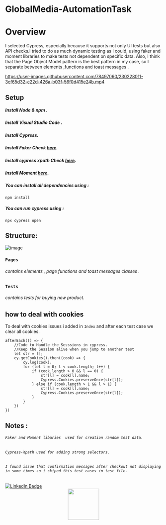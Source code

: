 # GlobalMedia-AutomationTask

# Overview
I selected Cypress, especially because it supports not only UI tests but also API checks.I tried to do as much dynamic testing as I could, using faker and moment libraries to make tests not dependent on specific data.
Also, I think that the Page Object Model pattern is the best pattern in my case, so I separate between elements ,functions and toast messages .



https://user-images.githubusercontent.com/78497060/230228011-3cf65d32-c22d-426a-b03f-56f0d415e24b.mp4



## Setup

##### Install Node & npm .
##### Install Visual Studio Code .
##### Install Cypress.
##### Install Faker Check [here](https://www.npmjs.com/package/@faker-js/faker).
##### Install cypress xpath Check [here](https://www.npmjs.com/package/@cypress/xpath).
##### Install Moment [here](https://www.npmjs.com/package/moment).
##### You can install all dependencies using :
```
npm install 
```
##### You can run cypress using :
```
npx cypress open
```

## Structure:
![image](https://user-images.githubusercontent.com/78497060/229496713-3cf288fb-a4a6-4284-b538-7d7e0783fcf2.png)
### `Pages`

###### contains elements , page functions and toast messages classes .

### `Tests`
###### contains tests for buying new product.

## how to deal with cookies 
To deal with cookies issues i added in `Index` and after each test case we clear all cookies.
```
afterEach(() => {
    //Code to Handle the Sesssions in cypress.
    //Keep the Session alive when you jump to another test
    let str = [];
    cy.getCookies().then((cook) => {
        cy.log(cook);
        for (let l = 0; l < cook.length; l++) {
            if (cook.length > 0 && l == 0) {
                str[l] = cook[l].name;
                Cypress.Cookies.preserveOnce(str[l]);
            } else if (cook.length > 1 && l > 1) {
                str[l] = cook[l].name;
                Cypress.Cookies.preserveOnce(str[l]);
            }
        }
    })
})
```

## Notes :
###### `Faker and Moment libaries  used for creation random test data.`
###### `Cypress-Xpath used for adding strong selectors.`
###### `I found issue that confirmation messages after checkout not displaying in some times so i skiped this test cases in test file.`




<div id="badges">
  <a href="https://www.linkedin.com/in/sara-nagy-elzahry/">
    <img src="https://img.shields.io/badge/LinkedIn-blue?style=for-the-badge&logo=linkedin&logoColor=white" alt="LinkedIn Badge"/>
  </a>
</div>
<div id="header" align="center">
  <img src="https://media.giphy.com/media/M9gbBd9nbDrOTu1Mqx/giphy.gif" width="100"/>
</div>
